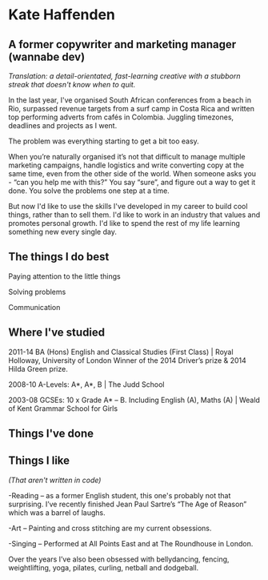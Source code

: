 # Kate Haffenden

## A former copywriter and marketing manager (wannabe dev) ##

*Translation: a detail-orientated, fast-learning creative with a stubborn streak that doesn't know when to quit.*

In the last year, I've organised South African conferences from a beach in Rio, surpassed revenue targets from a surf camp in Costa Rica and written top performing adverts from cafés in Colombia. Juggling timezones, deadlines and projects as I went. 

The problem was everything starting to get a bit too easy.

When you’re naturally organised it’s not that difficult to manage multiple marketing campaigns, handle logistics and write converting copy at the same time, even from the other side of the world. When someone asks you - “can you help me with this?” You say “sure”, and figure out a way to get it done. You solve the problems one step at a time.

But now I'd like to use the skills I've developed in my career to build cool things, rather than to sell them. I'd like to work in an industry that values and promotes personal growth. I'd like to spend the rest of my life learning something new every single day. 

## The things I do best ##

Paying attention to the little things

Solving problems

Communication


## Where I've studied ##

2011-14 BA (Hons) English and Classical Studies (First Class) | Royal Holloway, University of London
Winner of the 2014 Driver’s prize & 2014 Hilda Green prize.

2008-10 A-Levels: A*, A*, B | The Judd School

2003-08 GCSEs: 10 x Grade A* – B. Including English (A), Maths (A) | Weald of Kent Grammar School for Girls


## Things I've done ##



## Things I like ##
*(That aren't written in code)*

-Reading – as a former English student, this one's probably not that surprising. I’ve recently finished Jean Paul Sartre’s “The Age of Reason” which  was a barrel of laughs. 

-Art – Painting and cross stitching are my current obsessions. 

-Singing – Performed at All Points East and at The Roundhouse in London. 

Over the years I’ve also been obsessed with bellydancing, fencing, weightlifting, yoga, pilates, curling, netball and dodgeball.

